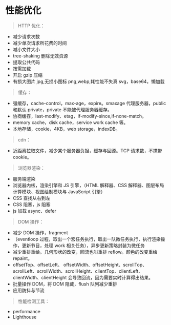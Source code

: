 # 性能优化

> HTTP 优化：

- 减少请求次数
- 减少单次请求所花费的时间
- 减小文件大小
- tree-shaking 删除无效资源
- 提取公共代码
- 按需加载
- 开启 gzip 压缩
- 有损大图片 jpg,无损小图标 png,webp,耗性能不失真 svg，base64，懒加载

> 缓存：

- 强缓存，cache-control，max-age，expire。smaxage 代理服务器，public 和默认 private，private 不能被代理服务器缓存。
- 协商缓存，last-modify、etag，if-modify-since,if-none-match。
- memory cache，disk cache，service work cache 等。
- 本地存储，cookie，4KB，web storage，indexDB。

> cdn：

- 近距离拉取文件，减少某个服务器负担，缓存与回源。TCP 请求数，不携带 cookie。

> 浏览器渲染：

- 服务端渲染
- 浏览器内核，渲染引擎和 JS 引擎，（HTML 解释器、CSS 解释器、图层布局计算模块、视图绘制模块与 JavaScript 引擎）
- CSS 查找从右到左
- CSS 阻塞，js 阻塞
- js 加载 async、defer

> DOM 操作：

- 减少 DOM 操作，fragment
- （eventloop 过程，取出一个宏任务执行，取出一队微任务执行，执行渲染操作，更新节目，处理 work 相关任务），异步更新策略封装为微任务
- 减少重排重绘。几何形状的改变，回流也叫重排 reflow。颜色的改变重绘 repaint。
- offsetTop、offsetLeft、 offsetWidth、offsetHeight、scrollTop、scrollLeft、scrollWidth、scrollHeight、clientTop、clientLeft、clientWidth、clientHeight 会导致回流，因为需要实时计算得出结果。
- 批量操作 DOM，将 DOM 隐藏，flush 队列减少重排
- 应用防抖与节流

> 性能检测工具：

- performance
- Lighthouse
